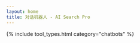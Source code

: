 ```yaml
---
layout: home
title: 对话机器人 - AI Search Pro
---
```


{% include tool_types.html category="chatbots" %}